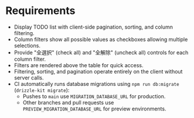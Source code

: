 # Requirements

- Display TODO list with client-side pagination, sorting, and column filtering.
- Column filters show all possible values as checkboxes allowing multiple selections.
- Provide "全選択" (check all) and "全解除" (uncheck all) controls for each column filter.
- Filters are rendered above the table for quick access.
- Filtering, sorting, and pagination operate entirely on the client without server calls.
- CI automatically runs database migrations using `npm run db:migrate` (`drizzle-kit migrate`):
  - Pushes to `main` use `MIGRATION_DATABASE_URL` for production.
  - Other branches and pull requests use `PREVIEW_MIGRATION_DATABASE_URL` for preview environments.
